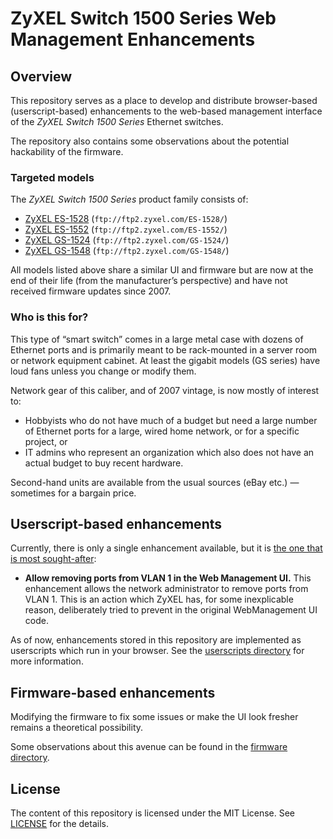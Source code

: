 # ZyXEL Switch 1500 Series Web Management Enhancements

## Overview

This repository serves as a place to develop and distribute browser-based (userscript-based) enhancements to the web-based management interface of the *ZyXEL Switch 1500 Series* Ethernet switches.

The repository also contains some observations about the potential hackability of the firmware.

### Targeted models

The *ZyXEL Switch 1500 Series* product family consists of:

- [ZyXEL ES-1528](https://www.zyxel.com/support/SupportLandingSR.shtml?c=gb&l=en&md=ES-1528) (`ftp://ftp2.zyxel.com/ES-1528/`)
- [ZyXEL ES-1552](https://www.zyxel.com/support/SupportLandingSR.shtml?c=gb&l=en&md=ES-1552) (`ftp://ftp2.zyxel.com/ES-1552/`)
- [ZyXEL GS-1524](https://www.zyxel.com/support/SupportLandingSR.shtml?c=gb&l=en&md=GS-1524) (`ftp://ftp2.zyxel.com/GS-1524/`)
- [ZyXEL GS-1548](https://www.zyxel.com/support/SupportLandingSR.shtml?c=gb&l=en&md=GS-1548) (`ftp://ftp2.zyxel.com/GS-1548/`)

All models listed above share a similar UI and firmware but are now at the end of their life (from the manufacturer’s perspective) and have not received firmware updates since 2007. 

### Who is this for?

This type of “smart switch” comes in a large metal case with dozens of Ethernet ports and is primarily meant to be rack-mounted in a server room or network equipment cabinet. At least the gigabit models (GS series) have loud fans unless you change or modify them.

Network gear of this caliber, and of 2007 vintage, is now mostly of interest to:

- Hobbyists who do not have much of a budget but need a large number of Ethernet ports for a large, wired home network, or for a specific project, or
- IT admins who represent an organization which also does not have an actual budget to buy recent hardware.

Second-hand units are available from the usual sources (eBay etc.) — sometimes for a bargain price.

## Userscript-based enhancements

Currently, there is only a single enhancement available, but it is [the one that is most sought-after](https://berry120.blogspot.com/2014/11/zyxel-es-1552-removing-ports-from.html):

- **Allow removing ports from VLAN 1 in the Web Management UI.** This enhancement allows the network administrator to remove ports from VLAN 1. This is an action which ZyXEL has, for some inexplicable reason, deliberately tried to prevent in the original WebManagement UI code.

As of now, enhancements stored in this repository are implemented as userscripts which run in your browser. See the [userscripts directory](userscripts/) for more information.

## Firmware-based enhancements

Modifying the firmware to fix some issues or make the UI look fresher remains a theoretical possibility.

Some observations about this avenue can be found in the [firmware directory](firmware/).

## License

The content of this repository is licensed under the MIT License. See [LICENSE](LICENSE) for the details.

